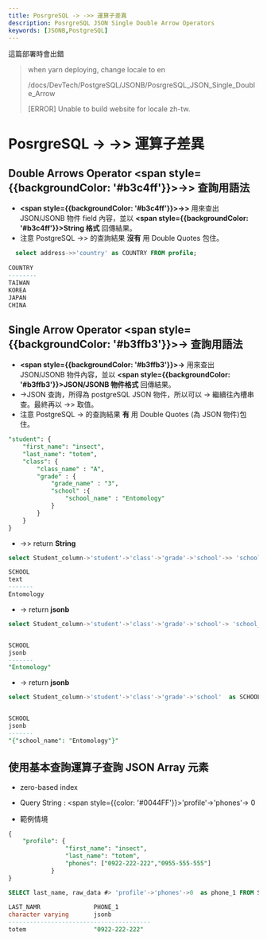 ```yaml
---
title: PosrgreSQL -> ->> 運算子差異
description: PosrgreSQL JSON Single Double Arrow Operators 
keywords: [JSONB,PostgreSQL]
---
```










這篇部署時會出錯

>  when yarn deploying, change locale to en  
>  
>  /docs/DevTech/PostgreSQL/JSONB/PosrgreSQL_JSON_Single_Double_Arrow  
>    
>  [ERROR] Unable to build website for locale zh-tw.  

















# PosrgreSQL -> ->> 運算子差異


## Double Arrows Operator <span style={{backgroundColor: '#b3c4ff'}}>->></span> 查詢用語法
* __<span style={{backgroundColor: '#b3c4ff'}}>->></span>__ 用來查出 JSON/JSONB 物件 field 內容，並以 __<span style={{backgroundColor: '#b3c4ff'}}>String 格式</span>__ 回傳結果。
* 注意 PostgreSQL ->> 的查詢結果 __沒有__ 用 Double Quotes 包住。

```sql
  select address->>'country' as COUNTRY FROM profile;
  
COUNTRY
--------
TAIWAN
KOREA
JAPAN
CHINA
```


## Single Arrow Operator <span style={{backgroundColor: '#b3ffb3'}}>-></span> 查詢用語法
* __<span style={{backgroundColor: '#b3ffb3'}}>-></span>__ 用來查出 JSON/JSONB 物件內容，並以 __<span style={{backgroundColor: '#b3ffb3'}}>JSON/JSONB 物件格式</span>__ 回傳結果。
* ->JSON 查詢，所得為 postgreSQL JSON 物件，所以可以 -> 繼續往內槽串查。最終再以 ->> 取值。
* 注意 PostgreSQL -> 的查詢結果 __有__ 用 Double Quotes (為 JSON 物件)包住。


```sql
"student": {
	"first_name": "insect",
	"last_name": "totem",
	"class": {
		"class_name" : "A",
		"grade" : {
			"grade_name" : "3",
			"school" :{
				"school_name" : "Entomology"
			}
		}
	}
}
```

* ->> return __String__

```sql
select Student_column->'student'->'class'->'grade'->'school'->> 'school_name' as SCHOOL from Profile;

SCHOOL
text
-------
Entomology

```

* -> return __jsonb__

```sql
select Student_column->'student'->'class'->'grade'->'school'-> 'school_name' as SCHOOL from Profile;


SCHOOL
jsonb
-------
"Entomology"
```

* -> return __jsonb__

```sql
select Student_column->'student'->'class'->'grade'->'school'  as SCHOOL from Profile;


SCHOOL
jsonb
-------
"{"school_name": "Entomology"}"
```

## 使用基本查詢運算子查詢 JSON Array 元素
* zero-based index
* Query String : <span style={{color: '#0044FF'}}>'profile'->'phones'-> 0 </span>

* 範例情境

```sql
{
    "profile": {
                "first_name": "insect",
                "last_name": "totem",
                "phones": ["0922-222-222","0955-555-555"]
            }
}        
```

```sql
SELECT last_name, raw_data #> 'profile'->'phones'->0  as phone_1 FROM Student
  
LAST_NAMR               PHONE_1  
character varying       jsonb    
----------------------------------------
totem                   "0922-222-222"  

```
